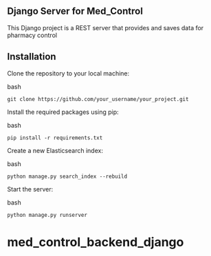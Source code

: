 ## Django Server for Med_Control

This Django project is a REST server that provides and saves data for pharmacy control

## Installation

Clone the repository to your local machine:

bash

    git clone https://github.com/your_username/your_project.git

Install the required packages using pip:

bash

    pip install -r requirements.txt

Create a new Elasticsearch index:

bash

    python manage.py search_index --rebuild

Start the server:

bash

    python manage.py runserver

# med_control_backend_django
